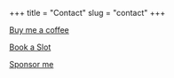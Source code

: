 +++
title = "Contact"
slug = "contact"
+++

[Buy me a coffee ](https://buymeacoffee.com/perfectbeliever)

[Book a Slot ](https://calendar.google.com/calendar/u/0/appointments/schedules/AcZssZ38RmCITjEDtBLwOzTHdQs_nqkgv88VyC2H2FbtuxMLdiXzr__AONsrn6lvrZ9Uj4v7PTvu0T-i)

[Sponsor me](https://github.com/sponsors/peRFectBeliever)